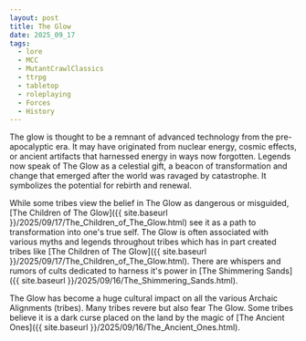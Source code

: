 ```yaml
---
layout: post
title: The Glow
date: 2025_09_17
tags:
  - lore
  - MCC
  - MutantCrawlClassics
  - ttrpg
  - tabletop
  - roleplaying
  - Forces
  - History
---
```

The glow is thought to be a remnant of advanced technology from the pre-apocalyptic era. It may have originated from nuclear energy, cosmic effects, or ancient artifacts that harnessed energy in ways now forgotten. Legends now speak of The Glow as a celestial gift, a beacon of transformation and change that emerged after the world was ravaged by catastrophe. It symbolizes the potential for rebirth and renewal. 

While some tribes view the belief in The Glow as dangerous or misguided, [The Children of The Glow]({{ site.baseurl }}/2025/09/17/The_Children_of_The_Glow.html) see it as a path to transformation into one's true self. The Glow is often associated with various myths and legends throughout tribes which has in part created tribes like [The Children of The Glow]({{ site.baseurl }}/2025/09/17/The_Children_of_The_Glow.html). There are whispers and rumors of cults dedicated to harness it's power in [The Shimmering Sands]({{ site.baseurl }}/2025/09/16/The_Shimmering_Sands.html).

The Glow has become a huge cultural impact on all the various Archaic Alignments (tribes). Many tribes revere but also fear The Glow. Some tribes believe it is a dark curse placed on the land by the magic of [The Ancient Ones]({{ site.baseurl }}/2025/09/16/The_Ancient_Ones.html).